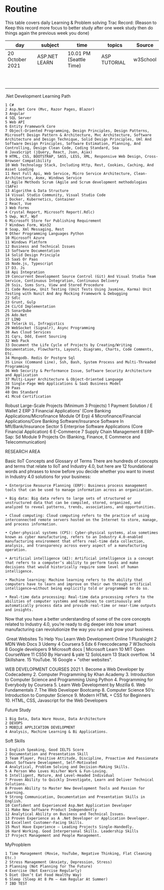 
# Routine

This table covers daily Learning & Problem solving Trac Record:
(Reason to Keep this record more focus to better study after one week study then do things again the previous week you done)

|day|subject|time|topics|Source|
--|--|--|--|--|
|20 October 2021| ASP.NET LEARN | 10.01 PM (Seattle Time) | ASP TUTORIAL | w3School |
||
|| 
||
|||
|||
|||
|||
|||
|||
|||




.Net Development Learning Path


    1 C#
    2 Asp.Net Core (Mvc, Razor Pages, Blazor)
    3 Angular
    4 SQL Server
    5 Web API
    6 Entity Framework Core
    7 Object-Oriented Programming, Design Principles, Design Patterns, Microsoft Design Pattern & Architecture, Mvc Architecture, Software Architecture and Design Technique, Solid Design Principles, Uml And Software Design Principles, Software Estimation, Planning, And Controlling, Design Clean Code, Coding Standard, Soa
    8 JavaScript (jQuery, React, Json, Ajax)
    9 HTML, CSS, BOOTSTRAP, SASS, LESS, XML, Responsive Web Design, Cross-Browser Compatibility
    10 Web Technology Stack, Including Http, Rest, Cookies, Caching, And Asset Loading
    11 Rest Full Api, Web Service, Micro Service Architecture, Clean-Architecture, Asmx, Windows Service
    12 Agile Methods Scrum (Agile and Scrum development methodologies (SAFe)
    13 Algorithm & Data Structure
    14 Visual Studio Community, Visual Studio Code
    1 Docker, Kubernetics, Container
    2 React, Vue
    3 Web Forms
    4 Crystal Report, Microsoft Report(.Rdlc)
    5 Uwp, Wcf, Wpf
    6 Microsoft Store for Publishing Requirement
    7 Windows Form, Win32
    8 Soap, Xml Messaging, Rest
    9 Other Programming Languages Python
    10 Microsoft Azure
    11 Windows Platform
    12 Business and Technical Issues
    13 Software Documentation
    14 Solid Design Principle
    15 SaaS Or Paas
    16 Node.js, Typescript
    17 D3. Js
    18 Api Integration
    19 Concurrent Development Source Control (Git) And Visual Studio Team Service, Continuous Integration, Continuous Delivery
    20 Ssis, Ssms Ssrs, View and Stored Procedure
    21 Code Review, Unit Testing (Unit Tests Using Jasmine, Karma) Unit Testing with Nunit And Any Mocking Framework & Debugging
    22 Sdlc
    23 Grunt, Gulp
    24 Ci/Cd Implementation
    25 SonarQube
    26 Ado.Net
    27 LINQ
    28 Telerik Ui, Infragistics
    29 WebSocket (Signalr), Async Programming
    30 Aws Cloud Services
    31 Cqrs, Ddd, Event Sourcing
    32 Web Pack
    33 Document the Life Cycle of Projects by Creating/Writing Documentation, Flowcharts, Layouts, Diagrams, Charts, Code Comments, Etc.
    34 Mongodb. Redis Or Postgre Sql
    35 Linux (Command Line), Ssh, Bash, System Process and Multi-Threaded Programming
    36 Web Security & Performance Issue, Software Security Architecture and Application
    37 Multi-Layer Architecture & Object-Oriented Language
    38 Single-Page Web Applications & SaaS Business Model
    39 Paas
    40 Qms Standard
    41 Mcsd Certification



Robust Large-Scale Projects
(Minimum 3 Projects)
    1 Payment Solution / E Wallet
    2 ERP
    3 Financial Applications' (Core Banking Applications/Microfinance Module Of Erp)
    4 Microfinance/Financial Applications/Core Banking Software/Insurance Software In Mfi/Bank/Insurance Sector
    5 Enterprise Software Applications (Core Financial Application)
    6 E-Commerce
    7 Supply Chain Management
    8 ERP-Sap: Sd Module
    9 Projects On (Banking, Finance, E Commerce and Telecommunication)




RESEARCH AREA

Basic IIoT Concepts and Glossary of Terms
There are hundreds of concepts and terms that relate to IIoT and Industry 4.0, but here are 12 foundational words and phrases to know before you decide whether you want to invest in Industry 4.0 solutions for your business:

    • Enterprise Resource Planning (ERP): Business process management tools that can be used to manage information across an organization.
    
    • Big data: Big data refers to large sets of structured or unstructured data that can be compiled, stored, organized, and analyzed to reveal patterns, trends, associations, and opportunities.
    
    • Cloud computing: Cloud computing refers to the practice of using interconnected remote servers hosted on the Internet to store, manage, and process information.
    
    • Cyber-physical systems (CPS): Cyber-physical systems, also sometimes known as cyber manufacturing, refers to an Industry 4.0-enabled manufacturing environment that offers real-time data collection, analysis, and transparency across every aspect of a manufacturing operation.
    
    • Artificial intelligence (AI): Artificial intelligence is a concept that refers to a computer’s ability to perform tasks and make decisions that would historically require some level of human intelligence.
    
    • Machine learning: Machine learning refers to the ability that computers have to learn and improve on their own through artificial intelligence—without being explicitly told or programmed to do so.
    
    • Real-time data processing: Real-time data processing refers to the abilities of computer systems and machines to continuously and automatically process data and provide real-time or near-time outputs and insights.
    
Now that you have a better understanding of some of the core concepts related to Industry 4.0, you’re ready to dig deeper into how smart manufacturing can revolutionize the way you run and grow your business.

 Great Websites To Help You Learn Web Development Online
    1 Pluralsight
    2 MDN Web Docs
    3 Udemy
    4 Coursera
    5 Edx
    6 Freecodecamp
    7 W3schools
    8 Google developers
    9 Microsoft docs | Microsoft Learn
    10 MIT Open CourseWare
    11 CS50 By Harvard & yale
    12 SoloLearn
    13 Stack overflow.
    14 Skillshare.
    15 YouTube.
    16 Google + "other websites".


WEB DEVELOPMENT COURSES 2021
1. Become a Web Developer by Codecademy
2. Computer Programming by Khan Academy
3. Introduction to Computer Science and Programming Using Python
4. Programming for Everybody by Coursera
5. Learn Web Development by Mozilla
6. Web Fundamentals
7. The Web Developer Bootcamp
8. Computer Science 50’s: Introduction to Computer Science
9. Modern HTML + CSS for Beginners
10. HTML, CSS, Javascript for the Web Developers


Future Study

    1 Big Data, Data Ware House, Data Architecture
    2 DEVOPS
    3 MOBILE APPLICATION DEVELOPMENT
    4 Analysis, Machine Learning & Bi Applications.



Soft Skills

    1 English Speaking, Good IELTS Score
    2 Documentation and Presentation Skill
    3 Team Player, Positive Attitude, Discipline, Proactive And Passionate About Software Development, Self-Motivated
    4 Analytical, Problem Solving and Decision-Making Skills.
    5 A Person Who Loves His/her Work & Fun-Loving.
    6 Intelligent, Mature, And Level-Headed Individual
    7 Proven Ability to Quickly Investigate, Learn and Deliver Technical Solutions.
    8 Proven Ability to Master New Development Tools and Passion for Learning.
    9 Strong Communication, Documentation and Presentation Skills in English.
    10 Confident and Experienced Asp.Net Application Developer
    11 Make New Software Product Independently
    12 Analytical Ability on Business and Technical Issues.
    13 Proven Experience as A .Net Developer or Application Developer.
    14 Excellent Customer-Facing Skills.
    15 Must Have Experience – Leading Projects Single-Handedly.
    16 Hard Working. Good Interpersonal Skills. Leadership Skills
    17 Project Management and People Management.

MyPropblem

    1 Time Management (Movie, YouTube, Negative Thinking, Flat Cleaning Etc.)
    2 Stress Management (Anxiety, Depression, Stress)
    3 Planning (Not Planning for The Future)
    4 Exercise (Not Exercise Regularly)
    5 Diet (Don’t Eat Food Healthy Way)
    6 Sleep (Sleep At 8 Pm – 4am Regular At Summer)
    7 IBD TEST
